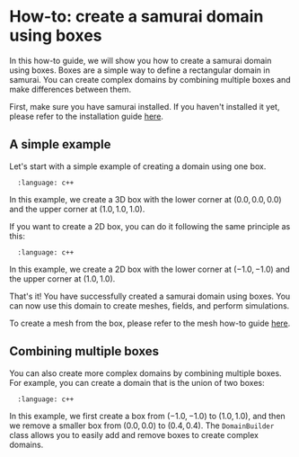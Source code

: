 # How-to: create a samurai domain using boxes

In this how-to guide, we will show you how to create a samurai domain using boxes. Boxes are a simple way to define a rectangular domain in samurai. You can create complex domains by combining multiple boxes and make differences between them.

First, make sure you have samurai installed. If you haven't installed it yet, please refer to the installation guide [here](installation.md).

## A simple example

Let's start with a simple example of creating a domain using one box.

```{literalinclude} snippet/box/3d_box.cpp
  :language: c++
```

In this example, we create a 3D box with the lower corner at $(0.0, 0.0, 0.0)$ and the upper corner at $(1.0, 1.0, 1.0)$.

If you want to create a 2D box, you can do it following the same principle as this:

```{literalinclude} snippet/box/2d_box.cpp
  :language: c++
```

In this example, we create a 2D box with the lower corner at $(-1.0, -1.0)$ and the upper corner at $(1.0, 1.0)$.

That's it! You have successfully created a samurai domain using boxes. You can now use this domain to create meshes, fields, and perform simulations.

To create a mesh from the box, please refer to the mesh how-to guide [here](mesh.md).

## Combining multiple boxes

You can also create more complex domains by combining multiple boxes. For example, you can create a domain that is the union of two boxes:

```{literalinclude} snippet/box/2d_box_with_hole.cpp
  :language: c++
```

In this example, we first create a box from $(-1.0, -1.0)$ to $(1.0, 1.0)$, and then we remove a smaller box from $(0.0, 0.0)$ to $(0.4, 0.4)$. The `DomainBuilder` class allows you to easily add and remove boxes to create complex domains.